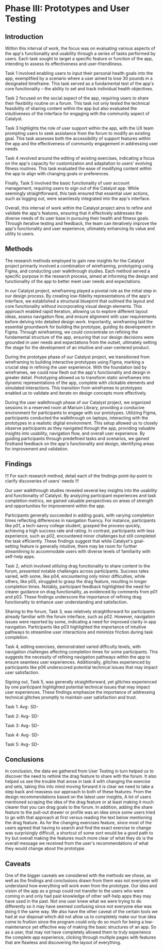 # Phase III: Prototypes and User Testing


## Introduction

Within this interval of work, the focus was on evaluating various aspects of the app's functionality and usability through a series of tasks performed by users. Each task sought to target a specific feature or function of the app, intending to assess its effectiveness and user-friendliness.

Task 1 involved enabling users to input their personal health goals into the app, exemplified by a scenario where a user aimed to lose 30 pounds in a designated timeframe. This task served as a fundamental test of the app's core functionality – the ability to set and track individual health objectives.

Task 2 focused on the social aspect of the app, requiring users to share their flexibility routine on a forum. This task not only tested the technical feasibility of sharing content within the app but also evaluated the intuitiveness of the interface for engaging with the community aspect of Catalyst.

Task 3 highlights the role of user support within the app, with the UX team prompting users to seek assistance from the forum to modify an existing goal. This task assesses both the accessibility of support features within the app and the effectiveness of community engagement in addressing user needs.

Task 4 revolved around the editing of existing exercises, indicating a focus on the app's capacity for customization and adaptation to users' evolving fitness routines. This task evaluated the ease of modifying content within the app to align with changing goals or preferences.

Finally, Task 5 involved the basic functionality of user account management, requiring users to sign out of the Catalyst app. While seemingly straightforward, this task ensured that essential user actions, such as logging out, were seamlessly integrated into the app's interface.

Overall, this interval of work within the Catalyst project aims to refine and validate the app's features, ensuring that it effectively addresses the diverse needs of its user base in pursuing their health and fitness goals. Through iterative testing and feedback, the team can iteratively improve the app's functionality and user experience, ultimately enhancing its value and utility to users.


## Methods

The research methods employed to gain new insights for the Catalyst project primarily involved a combination of wireframing, prototyping using Figma, and conducting user walkthrough studies. Each method served a specific purpose in the research process, aimed at informing the design and functionality of the app to better meet user needs and expectations.

In our Catalyst project, wireframing played a pivotal role as the initial step in our design process. By creating low-fidelity representations of the app's interface, we established a structural blueprint that outlined the layout and core functionality without incorporating visual design elements. This approach enabled rapid iteration, allowing us to explore different layout ideas, assess navigation flow, and ensure alignment with user requirements before delving into detailed design work. Importantly, wireframing laid the essential groundwork for building the prototype, guiding its development in Figma. Through wireframing, we could concentrate on refining the fundamental structure of the app, ensuring that our design decisions were grounded in user needs and expectations from the outset, ultimately setting the stage for the development of an intuitive and user-centered product.

During the prototype phase of our Catalyst project, we transitioned from wireframing to building interactive prototypes using Figma, marking a crucial step in refining the user experience. With the foundation laid by wireframes, we could now flesh out the app's functionality and design in greater detail. Prototyping allowed us to transform static wireframes into dynamic representations of the app, complete with clickable elements and simulated interactions. This transition from wireframes to prototypes enabled us to validate and iterate on design concepts more effectively.

During the user walkthrough phase of our Catalyst project, we organized sessions in a reserved room at Marium Library, providing a conducive environment for participants to engage with our prototypes. Utilizing Figma, participants conducted the walkthrough on laptops, interacting with the prototypes in a realistic digital environment. This setup allowed us to closely observe participants as they navigated through the app, providing valuable insights into usability, navigation flow, and overall user experience. By guiding participants through predefined tasks and scenarios, we gained firsthand feedback on the app's functionality and design, identifying areas for improvement and validation.

## Findings

!!! For each research method, detail each of the findings point-by-point to clarify discoveries of users' needs !!!

Our user walkthrough studies revealed several key insights into the usability and functionality of Catalyst. By analyzing participant experiences and task completion metrics, we gained valuable perspectives on areas of strength and opportunities for improvement within the app.

Participants generally succeeded in adding goals, with varying completion times reflecting differences in navigation fluency. For instance, participants like p01, a tech-savvy college student, grasped the process quickly, achieving a high success rate and rating. In contrast, participants with less experience, such as p02, encountered minor challenges but still completed the task efficiently. These findings suggest that while Catalyst's goal-setting feature is generally intuitive, there may be room for further streamlining to accommodate users with diverse levels of familiarity with self-help apps.

Task 2, which involved utilizing drag functionality to share content to the forum, presented notable challenges across participants. Success rates varied, with some, like p04, encountering only minor difficulties, while others, like p05, struggled to grasp the drag feature, resulting in longer completion times. Notably, participant feedback highlighted the need for clearer guidance on drag functionality, as evidenced by comments from p01 and p03. These findings underscore the importance of refining drag functionality to enhance user understanding and satisfaction.

Sharing to the forum, Task 3, was relatively straightforward for participants already familiar with the forum interface, such as p02. However, navigation issues were reported by some, indicating a need for improved clarity in app navigation. Participants like p03 highlighted the importance of intuitive pathways to streamline user interactions and minimize friction during task completion.

Task 4, editing exercises, demonstrated varied difficulty levels, with navigation challenges affecting completion times for some participants. This suggests the necessity of refining navigation pathways within the app to ensure seamless user experiences. Additionally, glitches experienced by participants like p06 underscored potential technical issues that may impact user satisfaction.

Signing out, Task 5, was generally straightforward, yet glitches experienced by one participant highlighted potential technical issues that may impact user experiences. These findings emphasize the importance of addressing technical glitches promptly to maintain user satisfaction and trust.

Task 1: Avg-  SD-

Task 2: Avg-  SD-

Task 3: Avg-  SD-

Task 4: Avg-  SD-

Task 5: Avg-  SD-


## Conclusions

In conclusion, the data we gathered from User Testing in turn helped us to discover the need to rethink the drag feature to share with the forum. It also helped us see the trouble that arose in task 4 with changing the exercise and sets, taking this into mind moving forward it is clear we need to take a step back and reassess our approach to both of these features. From the design recommendations based on the latest user insights, A lot of users mentioned scraping the idea of the drag feature or at least making it much clearer that you can drag goals to the forum. In addition, adding the share feature to the pull-out drawer or profile was an idea since some users tried to go with that approach at first versus reading the text below mentioning the drag feature. As for the changing exercises feature, since most of the users agreed that having to search and find the exact exercise to change was surprisingly difficult, a shortcut of some sort would be a good path to try but overall making the features much more clear of what they do is the overall message we received from the user's recommendations of what they would change about the prototype.    


## Caveats

One of the bigger caveats we considered with the methods we chose, as well as the findings and conclusions drawn from them was not everyone will understand how everything will work even from the prototype. Our idea and vision of the app as a group could not transfer to the users who were coming in and only had past knowledge of other self-help apps they may have used in the past. Not one user knew what we were trying to do differently so it may have seemed confusing since not everyone else was doing it the same way. We also have the other caveat of the certain tools we had at our disposal which did not allow us to completely make our true idea come to fruition since the program could only do so much for being a low-maintenance yet effective way of making the basic structures of an app. So as a user, that may not have completely allowed them to truly experience the complete app experience, clicking through multiple pages with features that are flawless and discovering the layout of everything.   
